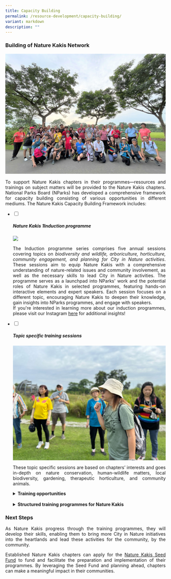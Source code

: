 ```yaml
---
title: Capacity Building
permalink: /resource-development/capacity-building/
variant: markdown
description: ""
---
```

<style>
a[target="_blank"]:after {
	content: none;
	margin: 0 3px 0 5px;
  }
	
details {
	cursor: pointer;
	}

details > summary {
	text-indent: -22px;
	margin-left: 22px;
	}

details > p {
	margin-left: 22px;
	}
	
th {
	background-color:#215732;
	color: white !important;
}

@media screen and (max-width: 400px) {
	table {
		font-size: 14px;
	}
}
</style>

<section>
	<h3>Building of Nature Kakis Network</h3>
		<img alt="" src="/images/DIY%20Nature%20walks/IMG_20231127_130858_398__2_.JPG">
		<p align="justify">To support Nature Kakis chapters in their programmes—resources and trainings on subject matters will be provided to the Nature Kakis chapters. National Parks Board (NParks) has developed a comprehensive framework for capacity building consisting of various opportunities in different mediums. The Nature Kakis Capacity Building Framework includes:</p>
</section>
	
<ul class="jekyllcodex_accordion">
	<li><input type="checkbox" id="accordion1">
		<label for="accordion1"><h5>Nature Kakis  1Induction programme</h5></label><div>
			<img align="top" src="/images/![]/images/FINAL_Induction_Programme_for_Year_2024.png">
			<p align="justify">The Induction programme series comprises five annual sessions covering topics on <em>biodiversity and wildlife, arboriculture, horticulture, community engagement, and planning for City in Nature activities</em>. These sessions aim to equip Nature Kakis with a comprehensive understanding of nature-related issues and community involvement, as well as the necessary skills to lead City in Nature activities. The programme serves as a launchpad into NParks' work and the potential roles of Nature Kakis in selected programmes, featuring hands-on interactive elements and expert speakers. Each session focuses on a different topic, encouraging Nature Kakis to deepen their knowledge, gain insights into NParks programmes, and engage with speakers.<br>If you're interested in learning more about our induction programmes, please visit our Instagram <a rel="noopener noreferrer" target="_blank" href="https://www.instagram.com/naturekakis_network?igsh=eGc0OWgxaWxN3NrIn">here</a> for additional insights!</p></div></li>
	<li><input type="checkbox" id="accordion2">
		<label for="accordion2"><h5>Topic specific training sessions</h5></label><div>
			<img align="top" src="/images/DIY%20Nature%20walks/IMG_20231127_131148_914.JPG">
			<p align="justify">These topic specific sessions are based on chapters’ interests and goes in-depth on nature conservation, human-wildlife matters, local biodiversity, gardening, therapeutic horticulture, and community animals.</p>
			<div>
				<details>
					<summary><strong>Training opportunities</strong></summary>
					<p align="justify">Nature Kakis will receive hands-on training in event planning and facilitation, and the opportunity to learn and work with experienced experts and community leaders. Chapters may also learn more about engaging their community through targeted trainings sessions with the subject experts. The training sessions will be arranged based on the interests of the chapters.</p>
					<img style="margin-left: 22px; width:97%; height: auto" src="/images/DIY Nature walks/GuideFacilitation_ChekJawa_20230805__1__Resized.jpg">
				</details>
			</div>
			<br>
			<div>
				<details>
					<summary><strong>Structured training programmes for Nature Kakis</strong></summary>
					<p align="justify">These training opportunities are designed by the various NParks divisions for the Nature Kakis network, serving to equip Nature Kakis with practical skills and deeper knowledge of specific programmes.</p>
					<p align="justify">All trainings are provided to enable Nature Kakis to conduct self-run activities when they are capable. We encourage Nature Kakis chapters to take advantage of these trainings and to conduct engaging nature activities for their community. With the skills and knowledge gained from the trainings, Nature Kakis can make a meaningful contribution to the City in Nature vision and inspire others to do the same.</p>
					<p align="justify">See below for some examples of Nature Kakis programmes with a brief overview of the activities.</p>
					<p align="justify"><em>* The table below serves an example of the training programmes; actual sessions might vary.</em></p>
					<table style="margin-left: 22px; width:97%">
						<thead>
							<tr>
								<th>Activity</th>
								<th align="justify">What can Nature Kakis do?</th>
							</tr>
						</thead>
						<tbody>
							<tr>
								<td align="justify"><strong>DIY Nature Walks</strong></td>
								<td>Participate in organised training walks to learn how to be a Nature Guide.</td>
							</tr>
							<tr>
								<td align="justify"><strong>Community Animals</strong></td>
								<td align="justify">Participate in a training programme to learn more about issues surrounding community animals and pets in Singapore and be equipped with skills to help address them.</td>
							</tr>
							<tr>
								<td align="justify"><strong>Biodiversity and Wildlife</strong></td>
								<td align="justify">Participate in training to learn how to facilitate citizen science activities.</td>
							</tr>
							<tr>
								<td align="justify"><strong>OneMillionTrees Movement</strong></td>
								<td align="justify">Participate in the training programme to become an OneMillionTrees facilitator and conduct tree planting activities within the community.</td>
							</tr>
						</tbody>
					</table>
					<p><em>* The duration and contents of the training programmes will be customised according to the needs of each chapter.</em></p>
					<img style="margin-left: 22px; width:97%; height: auto" src="/images/Groups Networking Engagement/networkingtalk.jpg">
				</details>
		</div>
	</div></li>
	</ul>


<section>
	<h3>Next Steps</h3>
		<p align="justify">As Nature Kakis progress through the training programmes, they will develop their skills, enabling them to bring more City in Nature initiatives into the heartlands and lead these activities for the community, by the community.</p>
		<p align="justify">Established Nature Kakis chapters can apply for the <a rel="noopener noreferrer nofollow" target="_blank" href="/seed-fund/about/">Nature Kakis Seed Fund</a> to fund and facilitate the preparation and implementation of their programmes. By leveraging the Seed Fund and planning ahead, chapters can make a meaningful impact in their communities.</p>
</section>